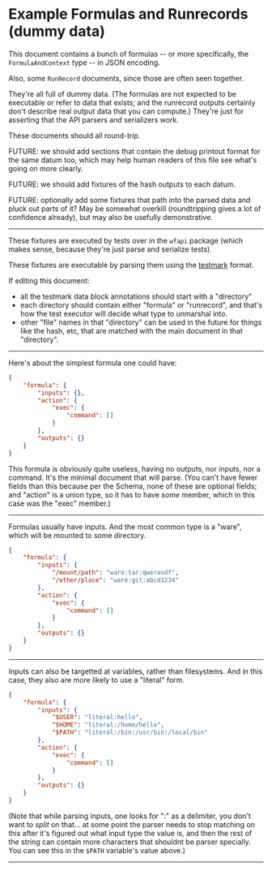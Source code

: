Example Formulas and Runrecords (dummy data)
============================================

This document contains a bunch of formulas -- or more specifically,
the `FormulaAndContext` type -- in JSON encoding.

Also, some `RunRecord` documents, since those are often seen together.

They're all full of dummy data.
(The formulas are not expected to be executable or refer to data that exists;
and the runrecord outputs certainly don't describe real output data that you can compute.)
They're just for asserting that the API parsers and serializers work.

These documents should all round-trip.

FUTURE: we should add sections that contain the debug printout format for the same datum too,
which may help human readers of this file see what's going on more clearly.

FUTURE: we should add fixtures of the hash outputs to each datum.

FUTURE: optionally add some fixtures that path into the parsed data and pluck out parts of it?
May be somewhat overkill (roundtripping gives a lot of confidence already), but may also be usefully demonstrative.

---

These fixtures are executed by tests over in the `wfapi` package
(which makes sense, because they're just parse and serialize tests).

These fixtures are executable by parsing them using
the [testmark](https://github.com/warpfork/go-testmark) format.

If editing this document:

- all the testmark data block annotations should start with a "directory"
- each directory should contain either "formula" or "runrecord",
  and that's how the test executor will decide what type to unmarshal into.
- other "file" names in that "directory" can be used in the future
  for things like the hash, etc, that are matched with the main document in that "directory".

---

Here's about the simplest formula one could have:

[testmark]:# (zero-formula/formula)
```json
{
	"formula": {
		"inputs": {},
		"action": {
			"exec": {
				"command": []
			}
		},
		"outputs": {}
	}
}
```

This formula is obviously quite useless, having no outputs, nor inputs, nor a command.
It's the minimal document that will parse.
(You can't have fewer fields than this because per the Schema, none of these are optional fields;
and "action" is a union type, so it has to have _some_ member, which in this case was the "exec" member.)

---

Formulas usually have inputs.  And the most common type is a "ware", which will be mounted to some directory.

[testmark]:# (hello-input/formula)
```json
{
	"formula": {
		"inputs": {
			"/mount/path": "ware:tar:qwerasdf",
			"/other/place": "ware:git:abcd1234"
		},
		"action": {
			"exec": {
				"command": []
			}
		},
		"outputs": {}
	}
}
```

---

Inputs can also be targetted at variables, rather than filesystems.
And in this case, they also are more likely to use a "literal" form.

[testmark]:# (hello-input-vars/formula)
```json
{
	"formula": {
		"inputs": {
			"$USER": "literal:hello",
			"$HOME": "literal:/home/hello",
			"$PATH": "literal:/bin:/usr/bin:/local/bin"
		},
		"action": {
			"exec": {
				"command": []
			}
		},
		"outputs": {}
	}
}
```

(Note that while parsing inputs, one looks for ":" as a delimiter,
you don't want to _split_ on that... at some point the parser needs to
stop matching on this after it's figured out what input type the value is,
and then the rest of the string can contain more characters that shouldnt be parser specially.
You can see this in the `$PATH` variable's value above.)

---